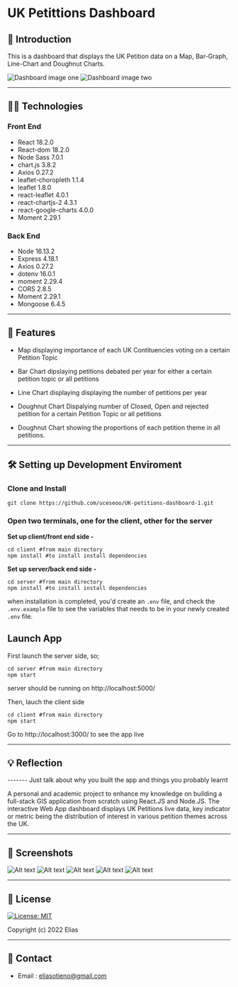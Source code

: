 # UK Petittions Dashboard

## 🚪 Introduction

This is a dashboard that displays the UK Petition data on a Map, Bar-Graph, Line-Chart and Doughnut Charts.

![Dashboard image one](./screenshots/dashboard_image_one.png "Dashboard image two")
![Dashboard image two](./screenshots/dashboard_image_two.png "Dashboard image one")

---

## 👨‍💻 Technologies

### Front End

- React 18.2.0
- React-dom 18.2.0
- Node Sass 7.0.1
- chart.js 3.8.2
- Axios 0.27.2
- leaflet-choropleth 1.1.4
- leaflet 1.8.0
- react-leaflet 4.0.1
- react-chartjs-2 4.3.1
- react-google-charts 4.0.0
- Moment 2.29.1

### Back End

- Node 16.13.2
- Express 4.18.1
- Axios 0.27.2
- dotenv 16.0.1
- moment 2.29.4
- CORS 2.8.5
- Moment 2.29.1
- Mongoose 6.4.5

---

## 🧐 Features

- Map displaying importance of each UK Contituencies voting on a certain Petition Topic

- Bar Chart dipslaying petitions debated per year for either a certain petition topic or all petitions

- Line Chart displaying displaying the number of petitions per year

- Doughnut Chart Dispalying number of Closed, Open and rejected petition for a certain Petition Topic or all petitions

- Doughnut Chart showing the proportions of each petition theme in all petitions. 

---

## 🛠️ Setting up Development Enviroment

### Clone and Install

    git clone https://github.com/uceseoo/UK-petitions-dashboard-1.git

### Open two terminals, one for the client, other for the server

**Set up client/front end side -**

    cd client #from main directory
    npm install #to install install dependencies

**Set up server/back end side -**

    cd server #from main directory
    npm install #to install install dependencies

when installation is completed, you'd create an `.env` file, and check the `.env.example` file to see the variables that needs to be in your newly created `.env` file.

## Launch App

First launch the server side, so;

    cd server #from main directory
    npm start

server should be running on http://localhost:5000/

Then, lauch the client side

    cd client #from main directory
    npm start

Go to http://localhost:3000/ to see the app live

---

## 💡 Reflection

------- Just talk about why you built the app and things you probably learnt

A personal and academic project to enhance my knowledge on building a full-stack GIS application from scratch using React.JS and Node.JS. The interactive Web App dashboard displays UK Petitions live data, key indicator or metric being the distribution of interest in various petition themes across the UK.

---

## 📸 Screenshots

![Alt text](./screenshots/screenshot_1.png "title")
![Alt text](./screenshots/screenshot_2.png "title")
![Alt text](./screenshots/screenshot_3.png "Chat Board")
![Alt text](./screenshots/screenshot_4.png "title")
![Alt text](./screenshots/screenshot_5.png "title")

---

## 📝 License

[![License: MIT](https://img.shields.io/badge/License-MIT-yellow.svg)](https://opensource.org/licenses/MIT)

Copyright (c) 2022 Elias

---

## 📍 Contact

- Email : eliasotieno@gmail.com
